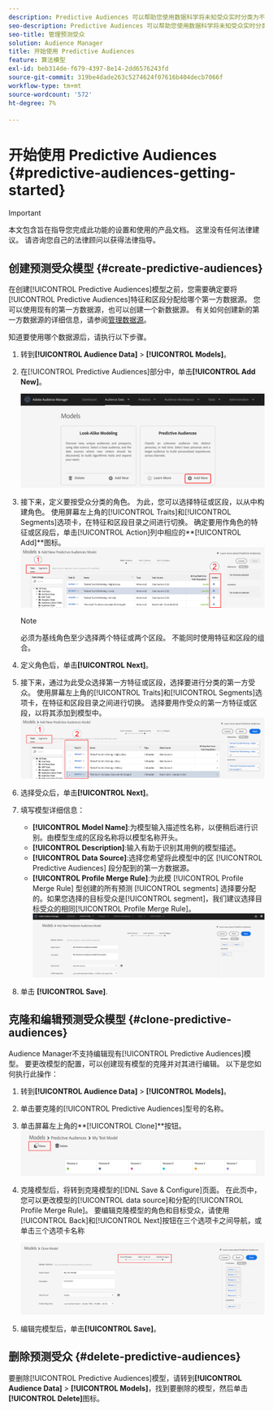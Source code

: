 ```yaml
---
description: Predictive Audiences 可以帮助您使用数据科学将未知受众实时分类为不同的角色。
seo-description: Predictive Audiences 可以帮助您使用数据科学将未知受众实时分类为不同的角色。
seo-title: 管理预测受众
solution: Audience Manager
title: 开始使用 Predictive Audiences
feature: 算法模型
exl-id: beb314de-f679-4397-8e14-2dd6576243fd
source-git-commit: 319be4dade263c5274624f07616b404decb7066f
workflow-type: tm+mt
source-wordcount: '572'
ht-degree: 7%

---
```


# 开始使用 Predictive Audiences {#predictive-audiences-getting-started}

>[!IMPORTANT]
>本文包含旨在指导您完成此功能的设置和使用的产品文档。 这里没有任何法律建议。 请咨询您自己的法律顾问以获得法律指导。

## 创建预测受众模型 {#create-predictive-audiences}

在创建[!UICONTROL Predictive Audiences]模型之前，您需要确定要将[!UICONTROL Predictive Audiences]特征和区段分配给哪个第一方数据源。 您可以使用现有的第一方数据源，也可以创建一个新数据源。 有关如何创建新的第一方数据源的详细信息，请参阅[管理数据源](https://experienceleague.adobe.com/docs/audience-manager/user-guide/features/data-sources/manage-datasources.html)。

知道要使用哪个数据源后，请执行以下步骤。

1. 转到&#x200B;**[!UICONTROL Audience Data]** > **[!UICONTROL Models]**。
1. 在[!UICONTROL Predictive Audiences]部分中，单击&#x200B;**[!UICONTROL Add New]**。

   ![smart-persona-add](assets/predictive-audiences-add.png)

1. 接下来，定义要按受众分类的角色。 为此，您可以选择特征或区段，以从中构建角色。 使用屏幕左上角的[!UICONTROL Traits]和[!UICONTROL Segments]选项卡，在特征和区段目录之间进行切换。 确定要用作角色的特征或区段后，单击[!UICONTROL Action]列中相应的&#x200B;**[!UICONTROL Add]**图标。
   ![smart-persona-select-personas](assets/predictive-audiences-persona.png)
   >[!NOTE]
   >必须为基线角色至少选择两个特征或两个区段。 不能同时使用特征和区段的组合。
1. 定义角色后，单击&#x200B;**[!UICONTROL Next]**。
1. 接下来，通过为此受众选择第一方特征或区段，选择要进行分类的第一方受众。 使用屏幕左上角的[!UICONTROL Traits]和[!UICONTROL Segments]选项卡，在特征和区段目录之间进行切换。 选择要用作受众的第一方特征或区段，以将其添加到模型中。
   ![smart-persona-select-audience](assets/predictive-audiences-audience.png)
1. 选择受众后，单击&#x200B;**[!UICONTROL Next]**。
1. 填写模型详细信息：
   * **[!UICONTROL Model Name]**:为模型输入描述性名称，以便稍后进行识别。由模型生成的区段名称将以模型名称开头。
   * **[!UICONTROL Description]**:输入有助于识别其用例的模型描述。
   * **[!UICONTROL Data Source]**:选择您希望将此模型中的区 [!UICONTROL Predictive Audiences] 段分配到的第一方数据源。
   * **[!UICONTROL Profile Merge Rule]**:为此模 [!UICONTROL Profile Merge Rule] 型创建的所有预测 [!UICONTROL segments] 选择要分配的。如果您选择的目标受众是[!UICONTROL segment]，我们建议选择目标受众的相同[!UICONTROL Profile Merge Rule]。
      ![predictive-audiences-save](assets/predictive-audiences-save.png)
1. 单击 **[!UICONTROL Save]**.

## 克隆和编辑预测受众模型 {#clone-predictive-audiences}

Audience Manager不支持编辑现有[!UICONTROL Predictive Audiences]模型。 要更改模型的配置，可以创建现有模型的克隆并对其进行编辑。 以下是您如何执行此操作：

1. 转到&#x200B;**[!UICONTROL Audience Data]** > **[!UICONTROL Models]**。
2. 单击要克隆的[!UICONTROL Predictive Audiences]型号的名称。
3. 单击屏幕左上角的&#x200B;**[!UICONTROL Clone]**按钮。
   ![predictive-audiences-clone](assets/predictive-audiences-clone.png)
4. 克隆模型后，将转到克隆模型的[!DNL Save & Configure]页面。 在此页中，您可以更改模型的[!UICONTROL data source]和分配的[!UICONTROL Profile Merge Rule]。 要编辑克隆模型的角色和目标受众，请使用[!UICONTROL Back]和[!UICONTROL Next]按钮在三个选项卡之间导航，或单击三个选项卡名称

   ![predictive-audiences-clone-navigate](assets/predictive-audiences-clone-navigate.png)

5. 编辑完模型后，单击&#x200B;**[!UICONTROL Save]**。

## 删除预测受众 {#delete-predictive-audiences}

要删除[!UICONTROL Predictive Audiences]模型，请转到&#x200B;**[!UICONTROL Audience Data]** > **[!UICONTROL Models]**，找到要删除的模型，然后单击&#x200B;**[!UICONTROL Delete]**&#x200B;图标。
